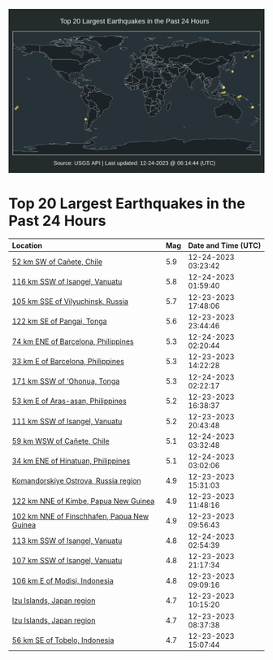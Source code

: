 ![Map](./map.png)

# Top 20 Largest Earthquakes in the Past 24 Hours

| Location | Mag | Date and Time (UTC) |
|:---|:---|:---|
| [52 km SW of Cañete, Chile](https://earthquake.usgs.gov/earthquakes/eventpage/us7000ll6h) | 5.9 | 12-24-2023 03:23:42 |
| [116 km SSW of Isangel, Vanuatu](https://earthquake.usgs.gov/earthquakes/eventpage/us7000ll61) | 5.8 | 12-24-2023 01:59:40 |
| [105 km SSE of Vilyuchinsk, Russia](https://earthquake.usgs.gov/earthquakes/eventpage/us7000ll46) | 5.7 | 12-23-2023 17:48:06 |
| [122 km SE of Pangai, Tonga](https://earthquake.usgs.gov/earthquakes/eventpage/us7000ll5l) | 5.6 | 12-23-2023 23:44:46 |
| [74 km ENE of Barcelona, Philippines](https://earthquake.usgs.gov/earthquakes/eventpage/us7000ll63) | 5.3 | 12-24-2023 02:20:44 |
| [33 km E of Barcelona, Philippines](https://earthquake.usgs.gov/earthquakes/eventpage/us7000ll30) | 5.3 | 12-23-2023 14:22:28 |
| [171 km SSW of ‘Ohonua, Tonga](https://earthquake.usgs.gov/earthquakes/eventpage/us7000ll64) | 5.3 | 12-24-2023 02:22:17 |
| [53 km E of Aras-asan, Philippines](https://earthquake.usgs.gov/earthquakes/eventpage/us7000ll3y) | 5.2 | 12-23-2023 16:38:37 |
| [111 km SSW of Isangel, Vanuatu](https://earthquake.usgs.gov/earthquakes/eventpage/us7000ll4n) | 5.2 | 12-23-2023 20:43:48 |
| [59 km WSW of Cañete, Chile](https://earthquake.usgs.gov/earthquakes/eventpage/us7000ll6j) | 5.1 | 12-24-2023 03:32:48 |
| [34 km ENE of Hinatuan, Philippines](https://earthquake.usgs.gov/earthquakes/eventpage/us7000ll6e) | 5.1 | 12-24-2023 03:02:06 |
| [Komandorskiye Ostrova, Russia region](https://earthquake.usgs.gov/earthquakes/eventpage/us7000ll3j) | 4.9 | 12-23-2023 15:31:03 |
| [122 km NNE of Kimbe, Papua New Guinea](https://earthquake.usgs.gov/earthquakes/eventpage/us7000ll2n) | 4.9 | 12-23-2023 11:48:16 |
| [102 km NNE of Finschhafen, Papua New Guinea](https://earthquake.usgs.gov/earthquakes/eventpage/us7000ll29) | 4.9 | 12-23-2023 09:56:43 |
| [113 km SSW of Isangel, Vanuatu](https://earthquake.usgs.gov/earthquakes/eventpage/us7000ll6d) | 4.8 | 12-24-2023 02:54:39 |
| [107 km SSW of Isangel, Vanuatu](https://earthquake.usgs.gov/earthquakes/eventpage/us7000ll4w) | 4.8 | 12-23-2023 21:17:34 |
| [106 km E of Modisi, Indonesia](https://earthquake.usgs.gov/earthquakes/eventpage/us7000ll24) | 4.8 | 12-23-2023 09:09:16 |
| [Izu Islands, Japan region](https://earthquake.usgs.gov/earthquakes/eventpage/us7000ll2b) | 4.7 | 12-23-2023 10:15:20 |
| [Izu Islands, Japan region](https://earthquake.usgs.gov/earthquakes/eventpage/us7000ll21) | 4.7 | 12-23-2023 08:37:38 |
| [56 km SE of Tobelo, Indonesia](https://earthquake.usgs.gov/earthquakes/eventpage/us7000ll3i) | 4.7 | 12-23-2023 15:07:44 |
